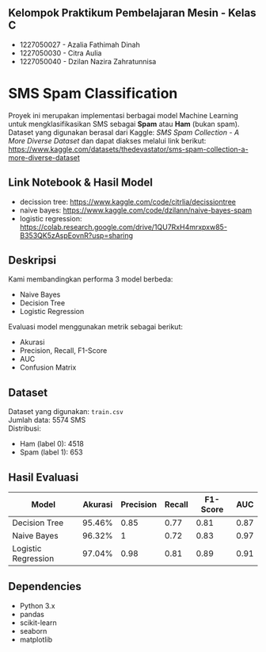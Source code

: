 ## Kelompok Praktikum Pembelajaran Mesin - Kelas C
- 1227050027 - Azalia Fathimah Dinah
- 1227050030 - Citra Aulia
- 1227050040 - Dzilan Nazira Zahratunnisa

# SMS Spam Classification
Proyek ini merupakan implementasi berbagai model Machine Learning untuk mengklasifikasikan SMS sebagai **Spam** atau **Ham** (bukan spam). Dataset yang digunakan berasal dari Kaggle: *SMS Spam Collection - A More Diverse Dataset* dan dapat diakses melalui link berikut: https://www.kaggle.com/datasets/thedevastator/sms-spam-collection-a-more-diverse-dataset 

## Link Notebook & Hasil Model
- decission tree: https://www.kaggle.com/code/citrlia/decissiontree 
- naive bayes: https://www.kaggle.com/code/dzilann/naive-bayes-spam 
- logistic regression: https://colab.research.google.com/drive/1QU7RxH4mrxpxw85-B353QK5zAspEovnR?usp=sharing

## Deskripsi
Kami membandingkan performa 3 model berbeda:
- Naive Bayes
- Decision Tree
- Logistic Regression

Evaluasi model menggunakan metrik sebagai berikut:
- Akurasi
- Precision, Recall, F1-Score
- AUC
- Confusion Matrix

## Dataset
Dataset yang digunakan: `train.csv`  
Jumlah data: 5574 SMS  
Distribusi:  
- Ham (label 0): 4518  
- Spam (label 1): 653

## Hasil Evaluasi

| Model                 |Akurasi | Precision | Recall | F1-Score | AUC   |
|-----------------------|--------|-----------|--------|----------|-------|
| Decision Tree         | 95.46% | 0.85      | 0.77   | 0.81     | 0.87  |
| Naive Bayes           | 96.32% | 1         | 0.72   | 0.83     | 0.97  |
| Logistic Regression   | 97.04% | 0.98      | 0.81   | 0.89     | 0.91  |

## Dependencies
- Python 3.x
- pandas
- scikit-learn
- seaborn
- matplotlib
